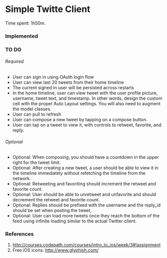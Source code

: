 Simple Twitte Client
===========

Time spent: 1h50m.

### Implemented


### TO DO

###### Required
* User can sign in using OAuth login flow
* User can view last 20 tweets from their home timeline
* The current signed in user will be persisted across restarts
* In the home timeline, user can view tweet with the user profile picture, username, tweet text, and timestamp. In other words, design the custom cell with the proper Auto Layout settings. You will also need to augment the model classes.
* User can pull to refresh
* User can compose a new tweet by tapping on a compose button.
* User can tap on a tweet to view it, with controls to retweet, favorite, and reply.

###### Optional 

* Optional: When composing, you should have a countdown in the upper right for the tweet limit.
* Optional: After creating a new tweet, a user should be able to view it in the timeline immediately without refetching the timeline from the network.
* Optional: Retweeting and favoriting should increment the retweet and favorite count.
* Optional: User should be able to unretweet and unfavorite and should decrement the retweet and favorite count.
* Optional: Replies should be prefixed with the username and the reply_id should be set when posting the tweet,
* Optional: User can load more tweets once they reach the bottom of the feed using infinite loading similar to the actual Twitter client.

### References

1. http://courses.codepath.com/courses/intro_to_ios/week/3#!assignment
2. Free iOS icons: http://www.glyphish.com/

